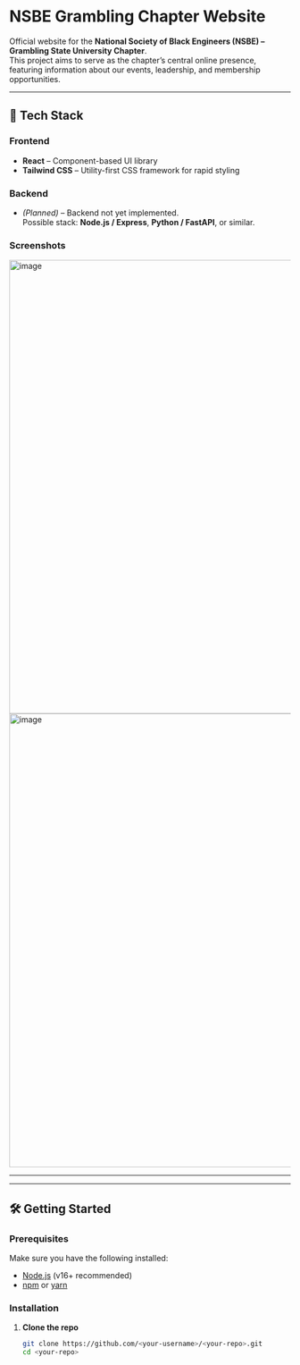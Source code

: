 # NSBE Grambling Chapter Website

Official website for the **National Society of Black Engineers (NSBE) – Grambling State University Chapter**.  
This project aims to serve as the chapter’s central online presence, featuring information about our events, leadership, and membership opportunities.

---

## 🚀 Tech Stack

### Frontend
- **React** – Component-based UI library
- **Tailwind CSS** – Utility-first CSS framework for rapid styling

### Backend
- *(Planned)* – Backend not yet implemented.  
  Possible stack: **Node.js / Express**, **Python / FastAPI**, or similar.
### Screenshots
<img width="1896" height="812" alt="image" src="https://github.com/user-attachments/assets/eb216309-b3fd-4716-910c-e2b125055bf9" />
<img width="1896" height="812" alt="image" src="https://github.com/user-attachments/assets/f0f24ecc-6e9f-4583-8d27-efdfeb810985" />


---

---

## 🛠️ Getting Started

### Prerequisites
Make sure you have the following installed:
- [Node.js](https://nodejs.org/) (v16+ recommended)
- [npm](https://www.npmjs.com/) or [yarn](https://yarnpkg.com/)

### Installation
1. **Clone the repo**
   ```bash
   git clone https://github.com/<your-username>/<your-repo>.git
   cd <your-repo>

